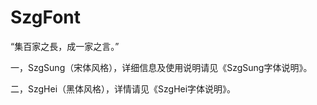 # SzgFont
“集百家之長，成一家之言。”

一，SzgSung（宋体风格），详细信息及使用说明请见《SzgSung字体说明》。

二，SzgHei（黑体风格），详情请见《SzgHei字体说明》。
